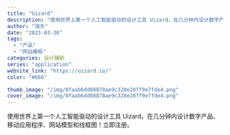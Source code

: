 ```yaml
---
title: "Uizard"
description: "使用世界上第一个人工智能驱动的设计工具 Uizard，在几分钟内设计数字产品、移动应用程序、网站模型和线框图！立即注册。"
author: "瑞东"
date: "2023-03-30"
tags:
  - "产品"
  - "网站模板"
categories: 设计辅助
series: "application"
website_link: "https://uizard.io/"
color: "#666"

thumb_image: "/img/0faab6dd08878ae9c328e20ff9e7fde4.png"
cover_image: "/img/0faab6dd08878ae9c328e20ff9e7fde4.png"
---
```


使用世界上第一个人工智能驱动的设计工具 Uizard，在几分钟内设计数字产品、移动应用程序、网站模型和线框图！立即注册。